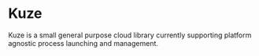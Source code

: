 # Kuze
Kuze is a small general purpose cloud library currently supporting platform agnostic process launching and management.
